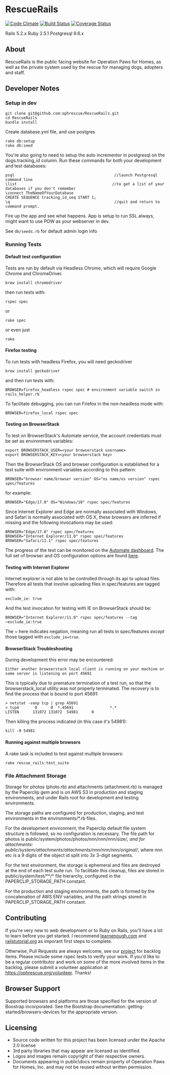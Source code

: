 # RescueRails

[![Code Climate](https://codeclimate.com/github/ophrescue/RescueRails.png)](https://codeclimate.com/github/ophrescue/RescueRails) [![Build Status](https://travis-ci.org/ophrescue/RescueRails.svg?branch=master)](https://travis-ci.org/ophrescue/RescueRails) [![Coverage Status](https://coveralls.io/repos/github/ophrescue/RescueRails/badge.svg?branch=master)](https://coveralls.io/github/ophrescue/RescueRails?branch=master)

Rails 5.2.x
Ruby 2.5.1
Postgresql 9.6.x

## About
RescueRails is the public facing website for Operation Paws for Homes, as well as the private system used by the rescue for managing dogs, adopters and staff.


## Developer Notes
### Setup in dev

    git clone git@github.com:ophrescue/RescueRails.git
    cd RescueRails
    bundle install

Create database.yml file, and use postgres

    rake db:setup
    rake db:seed

You're also going to need to setup the auto incrementor in postgresql on the dogs.tracking_id column.  Run these commands for both your development and test databases:

```
psql                                            //launch Postgresql command line
\list                                          //to get a list of your databases if you don't remember
\connect TheNameOfYourDatabase
CREATE SEQUENCE tracking_id_seq START 1;
\q                                              //quit and return to command prompt.
```

Fire up the app and see what happens.  App is setup to run SSL always, might want to use POW as your webserver in dev.

See `db/seeds.rb` for default admin login info

### Running Tests
#### Default test configuration
Tests are run by default via Headless Chrome, which will require Google Chrome and ChromeDriver.
```
brew install chromedriver
```
then run tests with:
```
rspec spec
```
or
```
rake spec
```
or even just
```
rake
```
#### Firefox testing
To run tests with headless Firefox, you will need geckodriver
```
brew install geckodriver
```
and then run tests with:
```
BROWSER=firefox_headless rspec spec # environment variable switch in rails_helper.rb
```
To facilitate debugging, you can run Firefox in the non-headless mode with:
```
BROWSER=firefox_local rspec spec
```
#### Testing on BrowserStack
To test on BrowserStack's Automate service, the account credentials must be set as environment variables:
```
export BROWSERSTACK_USER=<your browserstack username>
export BROWSERSTACK_KEY=<your browserstack key>
```
Then the BrowserStack OS and browser configuration is established for a test suite with environment variables according to this pattern:
```
BROWSER="browser name/browser version" OS="os name/os version" rspec spec/features
```
for example:
```
BROWSER="Edge/17.0" OS="Windows/10" rspec spec/features
```
Since Internet Explorer and Edge are normally associated with Windows, and Safari is normally associated with OS X, these browsers are inferred if missing and the following invocations may be used:
```
BROWSER="Edge/17.0" rspec spec/features
BROWSER="Internet Explorer/11.0" rspec spec/features
BROWSER="Safari/11.1" rspec spec/features
```
The progress of the test can be monitored on the [Automate dashboard](https://automate.browserstack.com).
The full set of browser and OS configuration options are found [here](https://www.browserstack.com/automate/capabilities).
#### Testing with Internet Explorer
Internet explorer is not able to be controlled through its api to upload files. Therefore all tests that involve uploading files in spec/features are tagged with:
```
exclude_ie: true
```
And the test invocation for testing with IE on BrowserStack should be:
```
BROWSER="Internet Explorer/11.0" rspec spec/features --tag ~exclude_ie:true
```
The ~ here indicates negation, meaning run all tests in spec/features _except_ those tagged with `exclude_ie=true`.
#### BrowserStack Troubleshooting
During development this error may be encountered:
```
Either another browserstack local client is running on your machine or some server is listening on port 45691
```
This is typically due to premature termination of a test run, so that the browserstack_local utility was not properly terminated.
The recovery is to find the process that is bound to port 45691:
```
> netstat -vanp tcp | grep 45691
> tcp4       0      0  *.45691                *.*                    LISTEN      131072 131072  54981      0
```
Then killing the process indicated (in this case it's 54981):
```
kill -9 54981
```
#### Running against multiple browsers
A rake task is included to test against multiple browsers:
```
rake rescue_rails:test_suite
```
### File Attachment Storage
Storage for photos (photo.rb) and attachments (attachment.rb) is managed by the Paperclip gem and is on AWS S3 in production and staging environments, and under Rails root for development and testing environments.

The storage paths are configured for production, staging, and test environments in the environments/*.rb files.

For the development environment, the Paperclip default file system structure is followed, so no configuration is necessary. The file path for photos is public/system/photos/photos/nnn/nnn/nnn/size/*, and for attachments: public/system/attachments/attachments/nnn/nnn/nnn/original/*, where nnn etc is a 9 digits of the object id split into 3x 3-digit segments.

For the test environment, the storage is ephemeral and files are destroyed at the end of each test suite run. To facilitate this cleanup, files are stored in public/system/test/**/* file hierarchy, configured in the PAPERCLIP_STORAGE_PATH constant.

For the production and staging environments, the path is formed by the concatenation of AWS ENV variables, and the path strings stored in PAPERCLIP_STORAGE_PATH constant.

## Contributing

If you're very new to web development or to Ruby on Rails, you'll have a lot to learn before you get started.  I recommend [learnenough.com](https://www.learnenough.com/) and [railstutorial.org](https://www.railstutorial.org/) as imporant first steps to complete.

Otherwise, Pull Requests are always welcome, see our [project](https://github.com/orgs/ophrescue/projects/1) for backlog items.  Please include some rspec tests to verify your work.  If you'd like to be a regular contributor and work on some of the more involved items in the backlog, please submit a volunteer application at https://ophrescue.org/volunteer.  Thanks!

## Browser Support
Supported browsers and platforms are those specified for the version of Boostrap incorporated. See the Bootstrap documentation: getting-started/browsers-devices for the appropriate version.

## Licensing
* Source code written for this project has been licensed under the Apache 2.0 license
* 3rd party libraries that may appear are licensed as identified.
* Logos and images remain copyright of their respective owners.
* Documents appearing in public\docs remain property of Operation Paws for Homes, Inc. and may not be reused without written permission.
